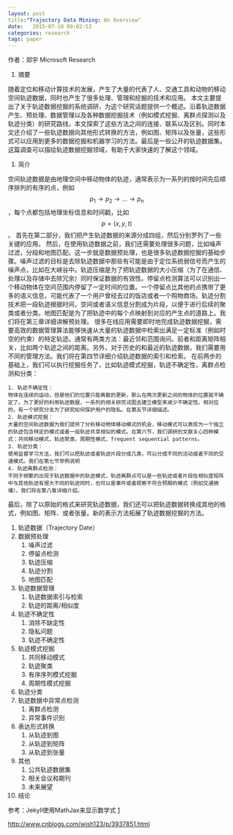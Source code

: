 ```yaml
---
layout: post
title:"Trajectory Data Mining: An Overview"
date:   2015-07-10 09:02:53
categories: research
tags: paper
---
```


作者：郑宇 Microsoft Research


 1. 摘要

 随着定位和移动计算技术的发展，产生了大量的代表了人、交通工具和动物的移动空间轨迹数据，同时也产生了很多处理、管理和挖掘的技术和应用。
 本文主要提出了关于轨迹数据挖掘的系统调研，为这个研究话题提供一个概述。沿着轨迹数据产生、预处理、数据管理以及各种数据挖掘技术（例如模式挖掘、离群点探测以及轨迹分类）的研究路线，本文探索了这些方法之间的连接、联系以及区别。同时本文还介绍了一些轨迹数据向其他形式转换的方法，例如图、矩阵以及张量，这些形式可以应用到更多的数据挖掘和机器学习的方法。最后是一些公开的轨迹数据集。这篇调查可以描绘轨迹数据挖掘领域，有助于大家快速的了解这个领域。

 1. 简介

 空间轨迹数据是由地理空间中移动物体的轨迹，通常表示为一系列的按时间先后顺序排列的有序的点，例如$$p_1\rightarrow p_2\rightarrow …\rightarrow p_n$$，每个点都包括地理坐标信息和时间戳，比如$$p=(x,y,t)$$。
 首先在第二部分，我们把产生轨迹数据的来源分成四组，然后分别罗列了一些关键的应用。
然后，在使用轨迹数据之前，我们还需要处理很多问题，比如噪声过滤，分段和地图匹配。这一步就是数据预处理，也是很多轨迹数据挖掘的基础步骤。噪声过滤的目标是去除轨迹数据中那些有可能是由于定位系统弱信号而产生的噪声点，比如在大峡谷中。轨迹压缩是为了把轨迹数据的大小压缩（为了在通信、处理以及存储中去除冗余）同时保证数据的有效性。停留点检测算法可以识别出一个移动物体在空间范围内停留了一定时间的位置。一个停留点比其他的点携带了更多的语义信息，可能代表了一个用户曾经去过的饭店或者一个购物商场。轨迹分割技术把一段轨迹根据时间，空间或者语义信息分割成为片段，以便于进行后续的聚类或者分类。地图匹配是为了把轨迹中的每个点映射到对应的产生点的道路上。我们将在第三章详细讲解预处理。
很多在线应用需要即时地完成轨迹数据挖掘，需要高效的数据管理算法能够快速从大量的轨迹数据中检索出满足一定标准（例如时空的约束）的特定轨迹。通常有两类方法：最近邻和范围询问。前者和距离矩阵相关，比如两个轨迹之间的距离。另外，对于历史的和最近的轨迹数据，我们需要用不同的管理方法。我们将在第四节详细介绍轨迹数据的索引和检索。
在前两步的基础上，我们可以执行挖掘任务了，比如轨迹模式挖掘，轨迹不确定性，离群点检测和分类：



	1. 轨迹不确定性：
	物体在连续的运动，但是他们的位置只能离散的更新，那么在两次更新之间的物体的位置就不确定了。为了更好的利用轨迹数据，一系列的相关研究试图去建立模型来减少不确定性。相对应的，有一个研究分支为了研究如何保护用户的隐私。在第五节详细描述。
	2. 轨迹模式挖掘：
	大量的空间轨迹数据为我们提供了分析移动物体移动模式的机会，移动模式可以表现为一个独立的轨迹包含特定的模式或者一组轨迹共享相似的模式。在第六节，我们调研的文献关心四种模式：共同移动模式，轨迹聚类，周期性模式，frequent sequential patterns。
	3. 轨迹分类：
	使用监督学习方法，我们可以把轨迹或者轨迹片段分成几类，可以分成不同的活动或者不同的交通模式。我们在第七节举例说明
	4. 轨迹离群点检测：
	不同于频繁的出现于轨迹数据中的轨迹模式，轨迹离群点可以是一些轨迹或者片段在相似度矩阵中与其他轨迹有很大不同的轨迹同时，也可以是事件或者观察不符合预期的模式（例如交通拥堵），我们将在第八章详细介绍。
最后，除了以原始的格式来研究轨迹数据，我们还可以把轨迹数据转换成其他的格式，例如图、矩阵、或者张量。新的表示方法拓展了轨迹数据挖掘的方法。
 1. 轨迹数据（Trajectory Date）
 1. 数据预处理
	 1. 噪声过滤
	 1. 停留点检测
	 1. 轨迹压缩
	 1. 轨迹分割
	 1. 地图匹配
 1. 轨迹数据管理
	 1. 轨迹数据索引与检索
	 1. 轨迹的距离/相似度
 1. 轨迹不确定性
	 1. 消除不缺定性
	 1. 隐私问题
	 1. 轨迹不确定性
 1. 轨迹模式挖掘
	 1. 共同移动模式
	 1. 轨迹聚类
	 1. 有序序列模式挖掘
	 1. 周期性模式挖掘
 1. 轨迹分类
 1. 轨迹数据中异常点检测
	 1. 离群点检测
	 1. 异常事件识别
 1. 表达形式转换
	 1. 从轨迹到图
	 1. 从轨迹到矩阵
	 1. 从轨迹到张量
 1. 其他
	 1. 公共轨迹数据集
	 1. 相关会议和期刊
	 1. 未来展望
 1. 结论


参考：Jekyll使用MathJax来显示数学式 [1]

[1]: http://www.cyukang.com/2013/03/03/try-mathjax.html "Jekyll使用MathJax来显示数学式"
http://www.cnblogs.com/wish123/p/3937851.html


